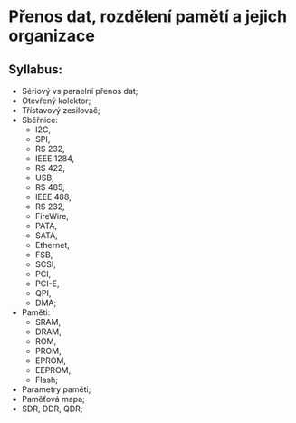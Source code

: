 # Přenos dat, rozdělení pamětí a jejich organizace


## Syllabus:

- Sériový vs paraelní přenos dat;
- Otevřený kolektor;
- Třístavový zesilovač;
- Sběřnice: 
    - I2C,
    - SPI, 
    - RS 232,
    - IEEE 1284,
    - RS 422,
    - USB,
    - RS 485,
    - IEEE 488,
    - RS 232,
    - FireWire,
    - PATA,
    - SATA,
    - Ethernet,
    - FSB,
    - SCSI,
    - PCI,
    - PCI-E,
    - QPI,
    - DMA;
- Paměti:
    - SRAM,
    - DRAM,
    - ROM,
    - PROM,
    - EPROM,
    - EEPROM,
    - Flash;
- Parametry paměti;
- Paměťová mapa;
- SDR, DDR, QDR;